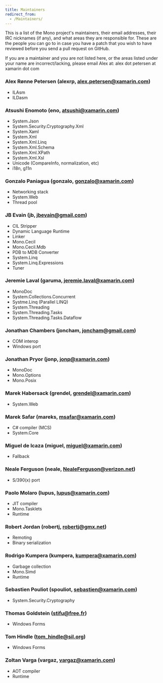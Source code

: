 ```yaml
---
title: Maintainers
redirect_from:
  - /Maintainers/
---
```


This is a list of the Mono project's maintainers, their email addresses, their IRC nicknames (if any), and what areas they are responsible for. These are the people you can go to in case you have a patch that you wish to have reviewed before you send a pull request on GitHub.

If you are a maintainer and you are not listed here, or the areas listed under your name are incorrect/lacking, please email Alex at: alex dot petersen at xamarin dot com

### Alex Rønne Petersen (alexrp, alex.petersen@xamarin.com)

-   ILAsm
-   ILDasm

### Atsushi Enomoto (eno, atsushi@xamarin.com)

-   System.Json
-   System.Security.Cryptography.Xml
-   System.Xaml
-   System.Xml
-   System.Xml.Linq
-   System.Xml.Schema
-   System.Xml.XPath
-   System.Xml.Xsl
-   Unicode (CompareInfo, normalization, etc)
-   i18n, g11n

### Gonzalo Paniagua (gonzalo, gonzalo@xamarin.com)

-   Networking stack
-   System.Web
-   Thread pool

### JB Evain (jb, jbevain@gmail.com)

-   CIL Stripper
-   Dynamic Language Runtime
-   Linker
-   Mono.Cecil
-   Mono.Cecil.Mdb
-   PDB to MDB Converter
-   System.Linq
-   System.Linq.Expressions
-   Tuner

### Jeremie Laval (garuma, jeremie.laval@xamarin.com)

-   MonoDoc
-   System.Collections.Concurrent
-   Systme.Linq (Parallel LINQ)
-   System.Threading
-   System.Threading.Tasks
-   System.Threading.Tasks.Dataflow

### Jonathan Chambers (joncham, joncham@gmail.com)

-   COM interop
-   Windows port

### Jonathan Pryor (jonp, jonp@xamarin.com)

-   MonoDoc
-   Mono.Options
-   Mono.Posix

### Marek Habersack (grendel, grendel@xamarin.com)

-   System.Web

### Marek Safar (mareks, msafar@xamarin.com)

-   C# compiler (MCS)
-   System.Core

### Miguel de Icaza (miguel, miguel@xamarin.com)

-   Fallback

### Neale Ferguson (neale, NealeFerguson@verizon.net)

-   S/390(x) port

### Paolo Molaro (lupus, lupus@xamarin.com)

-   JIT compiler
-   Mono.Tasklets
-   Runtime

### Robert Jordan (robertj, robertj@gmx.net)

-   Remoting
-   Binary serialization

### Rodrigo Kumpera (kumpera, kumpera@xamarin.com)

-   Garbage collection
-   Mono.Simd
-   Runtime

### Sebastien Pouliot (spouliot, sebastien@xamarin.com)

-   System.Security.Cryptography

### Thomas Goldstein (stifu@free.fr)

-   Windows Forms

### Tom Hindle (tom_hindle@sil.org)

-   Windows Forms

### Zoltan Varga (vargaz, vargaz@xamarin.com)

-   AOT compiler
-   Runtime


